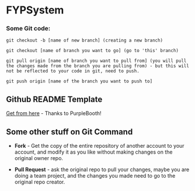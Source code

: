 # FYPSystem

### Some Git code:

```
git checkout -b [name of new branch] (creating a new branch)

git checkout [name of branch you want to go] (go to 'this' branch)

git pull origin [name of branch you want to pull from] (you will pull the changes made from the branch you are pulling from) - but this will not be reflected to your code in git, need to push.

git push origin [name of the branch you want to push to]
```

## Github README Template

[Get from here](https://gist.github.com/PurpleBooth/109311bb0361f32d87a2) - Thanks to PurpleBooth!

## Some other stuff on Git Command

* **Fork** - Get the copy of the entire repository of another account to your account, and modify it as you like without making changes on the original owner repo.

* **Pull Request** - ask the original repo to pull your changes, maybe you are doing a team project, and the changes you made need to go to the original repo creator.

